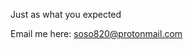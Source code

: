 Just as what you expected 

Email me here: soso820@protonmail.com

<!---
blabla-lab/blabla-lab is a ✨ special ✨ repository because its `README.md` (this file) appears on your GitHub profile.
You can click the Preview link to take a look at your changes.
--->
